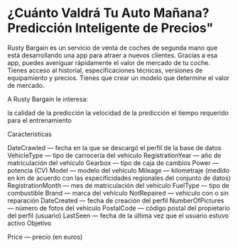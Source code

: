 # ¿Cuánto Valdrá Tu Auto Mañana? Predicción Inteligente de Precios"

Rusty Bargain es un servicio de venta de coches de segunda mano que está desarrollando una app para atraer a nuevos clientes. Gracias a esa app, puedes averiguar rápidamente el valor de mercado de tu coche. Tienes acceso al historial, especificaciones técnicas, versiones de equipamiento y precios. Tienes que crear un modelo que determine el valor de mercado.

A Rusty Bargain le interesa:

la calidad de la predicción
la velocidad de la predicción
el tiempo requerido para el entrenamiento

Características

DateCrawled — fecha en la que se descargó el perfil de la base de datos
VehicleType — tipo de carrocería del vehículo
RegistrationYear — año de matriculación del vehículo
Gearbox — tipo de caja de cambios
Power — potencia (CV)
Model — modelo del vehículo
Mileage — kilometraje (medido en km de acuerdo con las especificidades regionales del conjunto de datos)
RegistrationMonth — mes de matriculación del vehículo
FuelType — tipo de combustible
Brand — marca del vehículo
NotRepaired — vehículo con o sin reparación
DateCreated — fecha de creación del perfil
NumberOfPictures — número de fotos del vehículo
PostalCode — código postal del propietario del perfil (usuario)
LastSeen — fecha de la última vez que el usuario estuvo activo
Objetivo

Price — precio (en euros)
